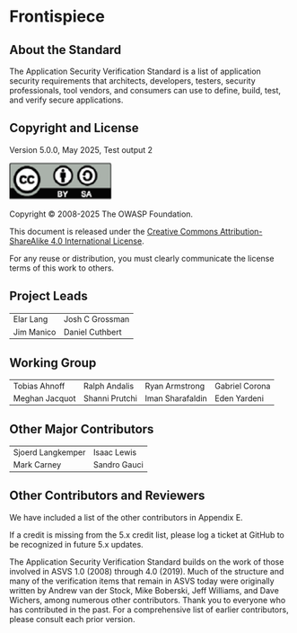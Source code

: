 # Frontispiece

## About the Standard

The Application Security Verification Standard is a list of application security requirements that architects, developers, testers, security professionals, tool vendors, and consumers can use to define, build, test, and verify secure applications.

## Copyright and License

Version 5.0.0, May 2025, Test output 2

![license](../images/license.png)

Copyright © 2008-2025 The OWASP Foundation.

This document is released under the [Creative Commons Attribution-ShareAlike 4.0 International License](https://creativecommons.org/licenses/by-sa/4.0/).

For any reuse or distribution, you must clearly communicate the license terms of this work to others.

## Project Leads

|                       |                  |
|---------------------- |----------------- |
| Elar Lang             | Josh C Grossman  |
| Jim Manico            | Daniel Cuthbert  |

## Working Group

|                 |                   |                    |                  |
|---------------- |------------------ |------------------- |----------------- |
| Tobias Ahnoff   | Ralph Andalis     | Ryan Armstrong     | Gabriel Corona   |
| Meghan Jacquot  | Shanni Prutchi    | Iman Sharafaldin   | Eden Yardeni     |

## Other Major Contributors

|                   |                   |
|-------------------|-------------------|
| Sjoerd Langkemper | Isaac Lewis       |
| Mark Carney       | Sandro Gauci      |

## Other Contributors and Reviewers

We have included a list of the other contributors in Appendix E.

If a credit is missing from the 5.x credit list, please log a ticket at GitHub to be recognized in future 5.x updates.

The Application Security Verification Standard builds on the work of those involved in ASVS 1.0 (2008) through 4.0 (2019). Much of the structure and many of the verification items that remain in ASVS today were originally written by Andrew van der Stock, Mike Boberski, Jeff Williams, and Dave Wichers, among numerous other contributors. Thank you to everyone who has contributed in the past. For a comprehensive list of earlier contributors, please consult each prior version.
